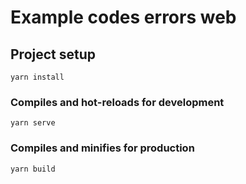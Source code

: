 # Example codes errors web

## Project setup
```
yarn install
```

### Compiles and hot-reloads for development
```
yarn serve
```

### Compiles and minifies for production
```
yarn build
```